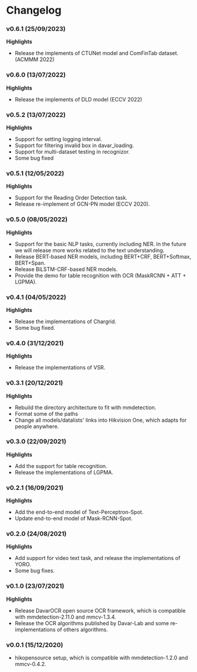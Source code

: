 # Changelog

### v0.6.1  (25/09/2023)

**Highlights**

- Release the implements of CTUNet model and ComFinTab dataset. (ACMMM 2022)



### v0.6.0  (13/07/2022)

**Highlights**

- Release the implements of DLD model (ECCV 2022)


### v0.5.2  (13/07/2022)

**Highlights**

- Support for setting logging interval.
- Support for filtering invalid box in davar_loading.
- Support for multi-dataset testing in recognizor.
- Some bug fixed 


### v0.5.1  (12/05/2022)

**Highlights**

- Support for the Reading Order Detection task.
- Release re-implement of GCN-PN model (ECCV 2020).

### v0.5.0  (08/05/2022)

**Highlights**

- Support for the basic NLP tasks, currently including NER. In the future we will release more works related to the text understanding.
- Release BERT-based NER models, including BERT+CRF, BERT+Softmax, BERT+Span.
- Release BiLSTM-CRF-based NER models.
- Provide the demo for table recognition with OCR (MaskRCNN + ATT + LGPMA).

### v0.4.1  (04/05/2022)

**Highlights**

- Release the implementations of Chargrid.
- Some bug fixed.

### v0.4.0  (31/12/2021)

**Highlights**

- Release the implementations of VSR.

### v0.3.1  (20/12/2021)

**Highlights**

- Rebuild the directory architecture to fit with mmdetection.
- Format some of the paths
- Change all models/datalists' links into Hikvision One, which adapts for people anywhere. 


### v0.3.0  (22/09/2021)

**Highlights**

- Add the support for table recognition.
- Release the implementations of LGPMA.


### v0.2.1  (16/09/2021)

**Highlights**

- Add the end-to-end model of Text-Perceptron-Spot.
- Update end-to-end model of Mask-RCNN-Spot.

### v0.2.0  (24/08/2021)

**Highlights**

- Add support for video text task, and release the implementations of YORO.
- Some bug fixes.

### v0.1.0  (23/07/2021)

**Highlights**

- Release DavarOCR open source OCR framework, which is compatible with mmdetection-2.11.0 and mmcv-1.3.4.
- Release the OCR algorithms published by Davar-Lab and some re-implementations of others algorithms.

### v0.0.1  (15/12/2020)

- hikopensource setup, which is compatible with mmdetection-1.2.0 and mmcv-0.4.2. 